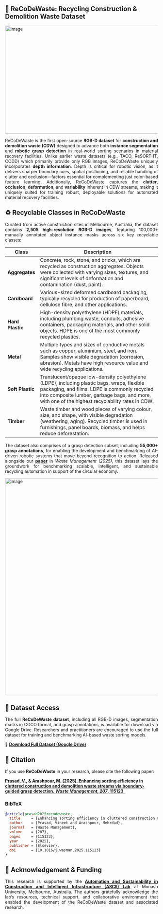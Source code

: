 ## 🚀 ReCoDeWaste: Recycling Construction & Demolition Waste Dataset 
<img width="896" height="355" alt="image" src="https://github.com/user-attachments/assets/8eb6273d-92a0-44f2-b5dd-b988750c4fc3" />
<p align="justify">
ReCoDeWaste is the first open-source <b>RGB-D dataset</b> for <b>construction and demolition waste (CDW)</b> designed to advance both <b>instance segmentation</b> and <b>robotic grasp detection</b> in real-world sorting scenarios in material recovery facilities. Unlike earlier waste datasets (e.g., TACO, ReSORT-IT, CODD) which primarily provide only RGB images, ReCoDeWaste uniquely incorporates <b>depth information</b>. Depth is critical for robotic vision, as it delivers sharper boundary cues, spatial positioning, and reliable handling of clutter and occlusion—factors essential for complementing just color-based feature learning. Additionally, ReCoDeWaste captures the <b>clutter</b>, <b>occlusion</b>, <b>deformation</b>, and <b>variability</b> inherent in CDW streams, making it uniquely suited for training robust, deployable solutions for automated material recovery facilities.
</p>

## ♻️ Recyclable Classes in ReCoDeWaste  

<p align="justify">
Curated from active construction sites in Melbourne, Australia, the dataset contains <b>2,505 high-resolution RGB-D images</b>, featuring 100,000+ manually annotated object instance masks across six key recyclable classes:
</p>

| Class        | Description |
|--------------|-------------|
| **Aggregates** | Concrete, rock, stone, and bricks, which are recycled as construction aggregates. Objects were collected with varying sizes, textures, and significant levels of deformation and contamination (dust, paint). |
| **Cardboard** | Various-sized deformed cardboard packaging, typically recycled for production of paperboard, cellulose fibre, and other applications. |
| **Hard Plastic** | High-density polyethylene (HDPE) materials, including plumbing waste, conduits, adhesive containers, packaging materials, and other solid objects. HDPE is one of the most commonly recycled plastics. |
| **Metal** | Multiple types and sizes of conductive metals such as copper, aluminium, steel, and iron. Samples show visible degradation (corrosion, abrasion). Metals have high resource value and wide recycling applications. |
| **Soft Plastic** | Translucent/opaque low-density polyethylene (LDPE), including plastic bags, wraps, flexible packaging, and films. LDPE is commonly recycled into composite lumber, garbage bags, and more, with one of the highest recyclability rates in CDW. |
| **Timber** | Waste timber and wood pieces of varying colour, size, and shape, with visible degradation (weathering, aging). Recycled timber is used in furnishings, panel boards, biomass, and helps reduce deforestation. |

<p align="justify">
The dataset also comprises of a grasp detection subset, including <b>55,000+ grasp annotations</b>, for enabling the development and benchmarking of AI-driven robotic systems that move beyond recognition to action. Released alongside our <b><a href="https://doi.org/10.1016/j.wasman.2025.115123">paper</a></b> in <i>Waste Management (2025)</i>, this dataset lays the groundwork for benchmarking scalable, intelligent, and sustainable recycling automation in support of the circular economy.
</p>
<img width="819" height="714" alt="image" src="https://github.com/user-attachments/assets/7aec636a-9265-488a-9061-c19aec5a6a77" />

## 📂 Dataset Access  

<p align="justify">
The full <b>ReCoDeWaste dataset</b>, including all RGB-D images, segmentation masks in COCO format, and grasp annotations, is available for download via Google Drive. Researchers and practitioners are encouraged to use the full dataset for training and benchmarking AI-based waste sorting models.
</p>

🔗 **[Download Full Dataset (Google Drive)](https://drive.google.com/drive/folders/1pBxoNtKkntYypRH1MG5GkSPncGJ86nF5?usp=sharing)**  

## 📖 Citation  

<p align="justify">
If you use <b>ReCoDeWaste</b> in your research, please cite the following paper:
</p>  

**[Prasad, V., & Arashpour, M. (2025). Enhancing sorting efficiency in cluttered construction and demolition waste streams via boundary-guided grasp detection. *Waste Management, 207*, 115123.](https://doi.org/10.1016/j.wasman.2025.115123)**  

### BibTeX  

```bibtex
@article{prasad2025recodewaste,
  title     = {Enhancing sorting efficiency in cluttered construction and demolition waste streams via boundary-guided grasp detection},
  author    = {Prasad, Vineet and Arashpour, Mehrdad},
  journal   = {Waste Management},
  volume    = {207},
  pages     = {115123},
  year      = {2025},
  publisher = {Elsevier},
  doi       = {10.1016/j.wasman.2025.115123}
}
```

## 🙏 Acknowledgement & Funding
<p align="justify"> This research is supported by the <b><a href="https://www.monash.edu/ascii">Automation and Sustainability in Construction and Intelligent Infrastructure (ASCII) Lab</a></b> at Monash University, Melbourne, Australia. The authors gratefully acknowledge the lab’s resources, technical support, and collaborative environment that enabled the development of the ReCoDeWaste dataset and associated research. </p>
